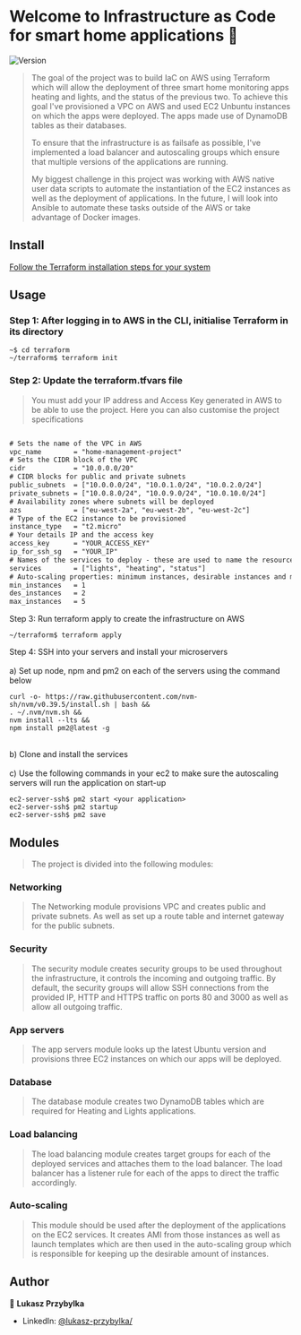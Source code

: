 # Welcome to Infrastructure as Code for smart home applications 👋

![Version](https://img.shields.io/badge/version-1.0.0-blue.svg?cacheSeconds=2592000)

> The goal of the project was to build IaC on AWS using Terraform which will allow the deployment of three smart home monitoring apps heating and lights, and the status of the previous two. To achieve this goal I've provisioned a VPC on AWS and used EC2 Unbuntu instances on which the apps were deployed. The apps made use of DynamoDB tables as their databases.
>
> To ensure that the infrastructure is as failsafe as possible, I've implemented a load balancer and autoscaling groups which ensure that multiple versions of the applications are running.
>
> My biggest challenge in this project was working with AWS native user data scripts to automate the instantiation of the EC2 instances as well as the deployment of applications. In the future, I will look into Ansible to automate these tasks outside of the AWS or take advantage of Docker images.


## Install

[Follow the Terraform installation steps for your system](https://developer.hashicorp.com/terraform/install)

## Usage

### Step 1: After logging in to AWS in the CLI, initialise Terraform in its directory

```
~$ cd terraform
~/terraform$ terraform init
```

### Step 2: Update the terraform.tfvars file

> You must add your IP address and Access Key generated in AWS to be able to use the project. Here you can also customise the project specifications
```diff

# Sets the name of the VPC in AWS
vpc_name        = "home-management-project"
# Sets the CIDR block of the VPC
cidr            = "10.0.0.0/20"
# CIDR blocks for public and private subnets
public_subnets  = ["10.0.0.0/24", "10.0.1.0/24", "10.0.2.0/24"]
private_subnets = ["10.0.8.0/24", "10.0.9.0/24", "10.0.10.0/24"]
# Availability zones where subnets will be deployed
azs             = ["eu-west-2a", "eu-west-2b", "eu-west-2c"]
# Type of the EC2 instance to be provisioned
instance_type   = "t2.micro"
# Your details IP and the access key
access_key      = "YOUR_ACCESS_KEY"
ip_for_ssh_sg   = "YOUR_IP"
# Names of the services to deploy - these are used to name the resources correctly
services        = ["lights", "heating", "status"]
# Auto-scaling properties: minimum instances, desirable instances and max instances
min_instances   = 1
des_instances   = 2
max_instances   = 5

```

Step 3: Run terraform apply to create the infrastructure on AWS

```
~/terraform$ terraform apply
```

Step 4: SSH into your servers and install your microservers
<br>
<br>
a) Set up node, npm and pm2 on each of the servers using the command below
```
curl -o- https://raw.githubusercontent.com/nvm-sh/nvm/v0.39.5/install.sh | bash &&
. ~/.nvm/nvm.sh &&
nvm install --lts &&
npm install pm2@latest -g
```
<br>
b) Clone and install the services
<br>
<br>
c) Use the following commands in your ec2 to make sure the autoscaling servers will run the application on start-up

```
ec2-server-ssh$ pm2 start <your application>
ec2-server-ssh$ pm2 startup
ec2-server-ssh$ pm2 save
```
<!--
```diff
- text in red
+ text in green
! text in orange
# text in gray
@@ text in purple (and bold)@@
``` -->

## Modules
> The project is divided into the following modules:
### Networking
> The Networking module provisions VPC and creates public and private subnets. As well as set up a route table and internet gateway for the public subnets.

### Security
> The security module creates security groups to be used throughout the infrastructure, it controls the incoming and outgoing traffic. By default, the security groups will allow SSH connections from the provided IP, HTTP and HTTPS traffic on ports 80 and 3000 as well as allow all outgoing traffic.
### App servers
> The app servers module looks up the latest Ubuntu version and provisions three EC2 instances on which our apps will be deployed.
### Database
> The database module creates two DynamoDB tables which are required for Heating and Lights applications.
### Load balancing
> The load balancing module creates target groups for each of the deployed services and attaches them to the load balancer. The load balancer has a listener rule for each of the apps to direct the traffic accordingly.
### Auto-scaling
> This module should be used after the deployment of the applications on the EC2 services. It creates AMI from those instances as well as launch templates which are then used in the auto-scaling group which is responsible for keeping up the desirable amount of instances.

## Author

👤 **Lukasz Przybylka**

- LinkedIn: [@lukasz-przybylka\/](https://linkedin.com/in/lukasz-przybylka/)
